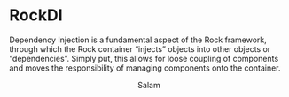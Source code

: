 # RockDI
Dependency Injection is a fundamental aspect of the Rock framework, through which the Rock container “injects” objects into other objects or “dependencies”. Simply put, this allows for loose coupling of components and moves the responsibility of managing components onto the container.



<p align="center">Salam</p>
